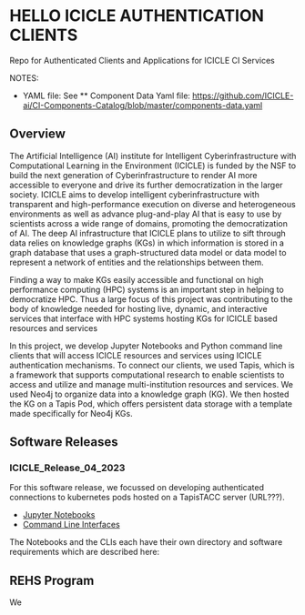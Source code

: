# HELLO ICICLE AUTHENTICATION CLIENTS
Repo for Authenticated Clients and Applications for ICICLE CI Services

NOTES:
* YAML file: See
** Component Data Yaml file:  https://github.com/ICICLE-ai/CI-Components-Catalog/blob/master/components-data.yaml


## Overview
The Artificial Intelligence (AI) institute for Intelligent Cyberinfrastructure with Computational Learning in the Environment (ICICLE) is funded by the NSF to build the next generation of Cyberinfrastructure to render AI more accessible to everyone and drive its further democratization in the larger society. ICICLE aims to develop intelligent cyberinfrastructure with transparent and high-performance execution on diverse and heterogeneous environments as well as advance plug-and-play AI that is easy to use by scientists across a wide range of domains, promoting the democratization of AI. The deep AI infrastructure that ICICLE plans to utilize to sift through data relies on knowledge graphs (KGs) in which information is stored in a graph database that uses a graph-structured data model or data model to represent a network of entities and the relationships between them. 

Finding a way to make KGs easily accessible and functional on high performance computing (HPC) systems is an important step in helping to democratize HPC. Thus a large focus of this project was contributing to the body of knowledge needed for hosting live, dynamic, and interactive services that interface with HPC systems hosting KGs for ICICLE based resources and services

In this project, we develop Jupyter Notebooks and Python command line clients that will access ICICLE resources and services using ICICLE authentication
mechanisms. To connect our clients, we used Tapis, which is a framework that supports computational research to enable scientists to access and utilize and manage multi-institution resources and services. We used Neo4j to organize data into a knowledge graph (KG). We then hosted the KG on a Tapis Pod, which offers persistent data storage with a template made specifically for Neo4j KGs. 

## Software Releases

### ICICLE_Release_04_2023

For this software release, we focussed on developing authenticated connections to kubernetes pods hosted on a TapisTACC server (URL???). 

* [Jupyter Notebooks](https://github.com/sdsc-hpc-training-org/hello_icicle_auth_clients/tree/main/ICICLE_Release_04_2023/CLI)
* [Command Line Interfaces](https://github.com/sdsc-hpc-training-org/hello_icicle_auth_clients/tree/main/ICICLE_Release_04_2023/Notebooks)

The Notebooks and the CLIs each have their own directory and software requirements which are described here: 

## REHS Program
We 



